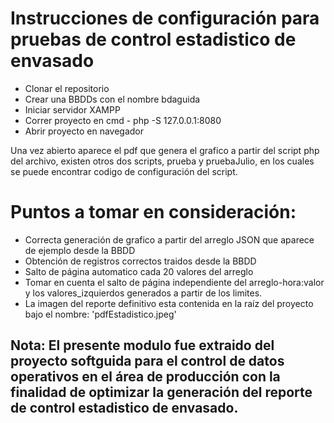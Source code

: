 # Instrucciones de configuración para pruebas de control estadistico de envasado
- Clonar el repositorio
- Crear una BBDDs con el nombre bdaguida
- Iniciar servidor XAMPP
- Correr proyecto en cmd - php -S 127.0.0.1:8080
- Abrir proyecto en navegador

Una vez abierto aparece el pdf que genera el grafico a partir del script php del archivo, existen otros dos scripts, prueba y pruebaJulio, en los cuales se puede encontrar codigo de configuración del script.

# Puntos a tomar en consideración:
- Correcta generación de grafico a partir del arreglo JSON que aparece de ejemplo desde la BBDD
- Obtención de registros correctos traidos desde la BBDD
- Salto de página automatico cada 20 valores del arreglo
- Tomar en cuenta el salto de página independiente del arreglo-hora:valor y los valores_izquierdos generados a partir de los limites.
- La imagen del reporte definitivo esta contenida en la raíz del proyecto bajo el nombre: 'pdfEstadistico.jpeg'

## Nota: El presente modulo fue extraido del proyecto softguida para el control de datos operativos en el área de producción con la finalidad de optimizar la generación del reporte de control estadistico de envasado.